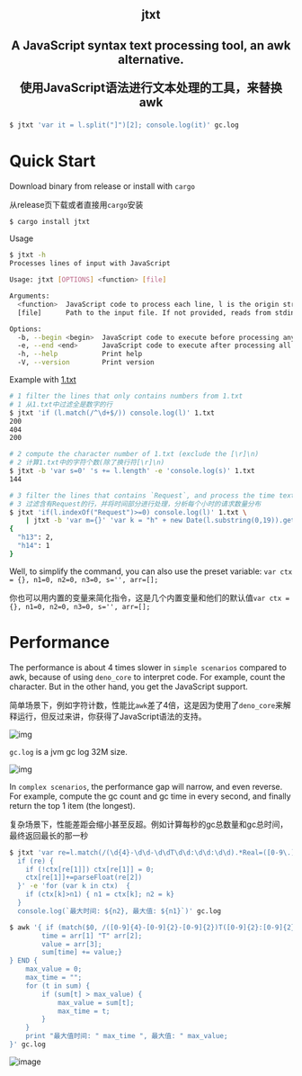 <center>
    <h2>jtxt<h2>
    <p>A JavaScript syntax text processing tool, an awk alternative.</p>
    <p>使用JavaScript语法进行文本处理的工具，来替换awk</p>
</center>

```bash
$ jtxt 'var it = l.split("]")[2]; console.log(it)' gc.log
```

# Quick Start
Download binary from release or install with `cargo`

从release页下载或者直接用`cargo`安装
```bash
$ cargo install jtxt
```

Usage
```bash
$ jtxt -h
Processes lines of input with JavaScript

Usage: jtxt [OPTIONS] <function> [file]

Arguments:
  <function>  JavaScript code to process each line, l is the origin string
  [file]      Path to the input file. If not provided, reads from stdin.

Options:
  -b, --begin <begin>  JavaScript code to execute before processing any lines
  -e, --end <end>      JavaScript code to execute after processing all lines
  -h, --help           Print help
  -V, --version        Print version
```
Example with [1.txt](./1.txt)
```bash
# 1 filter the lines that only contains numbers from 1.txt
# 1 从1.txt中过滤全是数字的行
$ jtxt 'if (l.match(/^\d+$/)) console.log(l)' 1.txt
200
404
200

# 2 compute the character number of 1.txt (exclude the [\r]\n)
# 2 计算1.txt中的字符个数(除了换行符[\r]\n)
$ jtxt -b 'var s=0' 's += l.length' -e 'console.log(s)' 1.txt
144

# 3 filter the lines that contains `Request`, and process the time text, then analyze the distribution of quantity per hour
# 3 过滤含有Request的行，并将时间部分进行处理，分析每个小时的请求数量分布
$ jtxt 'if(l.indexOf("Request")>=0) console.log(l)' 1.txt \
    | jtxt -b 'var m={}' 'var k = "h" + new Date(l.substring(0,19)).getHours(); if(!m[k]) m[k]=0; m[k]++' -e 'console.log(m)' 1.txt
{
  "h13": 2,
  "h14": 1
}
```

Well, to simplify the command, you can also use the preset variable: `var ctx = {}, n1=0, n2=0, n3=0, s='', arr=[];`

你也可以用内置的变量来简化指令，这是几个内置变量和他们的默认值`var ctx = {}, n1=0, n2=0, n3=0, s='', arr=[];`

# Performance
The performance is about 4 times slower in `simple scenarios` compared to awk, because of using `deno_core` to interpret code. For example, count the character. But in the other hand, you get the JavaScript support.

简单场景下，例如字符计数，性能比`awk`差了4倍，这是因为使用了`deno_core`来解释运行，但反过来讲，你获得了JavaScript语法的支持。

![img](https://i.imgur.com/DydkAan.png)

`gc.log` is a jvm gc log 32M size.

![img](https://i.imgur.com/1HoVOLX.png)

In `complex scenarios`, the performance gap will narrow, and even reverse. For example, compute the gc count and gc time in every second, and finally return the top 1 item (the longest).

复杂场景下，性能差距会缩小甚至反超。例如计算每秒的gc总数量和gc总时间，最终返回最长的那一秒

```bash
$ jtxt 'var re=l.match(/(\d{4}-\d\d-\d\dT\d\d:\d\d:\d\d).*Real=([0-9\.]+)/); 
  if (re) { 
    if (!ctx[re[1]]) ctx[re[1]] = 0; 
    ctx[re[1]]+=parseFloat(re[2]) 
  }' -e 'for (var k in ctx)  { 
    if (ctx[k]>n1) { n1 = ctx[k]; n2 = k} 
  } 
  console.log(`最大时间: ${n2}, 最大值: ${n1}`)' gc.log

$ awk '{ if (match($0, /([0-9]{4}-[0-9]{2}-[0-9]{2})T([0-9]{2}:[0-9]{2}:[0-9]{2}).*Real=([0-9\.]+)/, arr)) {
        time = arr[1] "T" arr[2];
        value = arr[3];
        sum[time] += value;}
} END {
    max_value = 0;
    max_time = ""; 
    for (t in sum) {
        if (sum[t] > max_value) {
            max_value = sum[t];
            max_time = t; 
        }
    }
    print "最大值时间: " max_time ", 最大值: " max_value;
}' gc.log
```

![image](https://i.imgur.com/14sChtK.png)